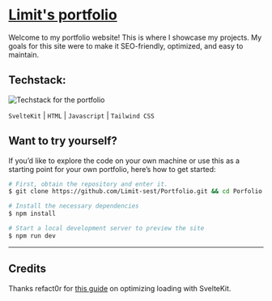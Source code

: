 # [Limit's portfolio](https://limit6.eu)
Welcome to my portfolio website! This is where I showcase my projects. My goals for this site were to make it SEO-friendly, optimized, and easy to maintain.
## Techstack:
![Techstack for the portfolio](https://skillicons.dev/icons?i=svelte,html,js,tailwind)

`SvelteKit` | `HTML` | `Javascript` | `Tailwind CSS`

## Want to try yourself?
If you’d like to explore the code on your own machine or use this as a starting point for your own portfolio, here’s how to get started:

```bash
# First, obtain the repository and enter it.
$ git clone https://github.com/Limit-sest/Portfolio.git && cd Porfolio
```

```bash
# Install the necessary dependencies 
$ npm install
```

```bash
# Start a local development server to preview the site 
$ npm run dev
```

---
## Credits
Thanks refact0r for [this guide](https://refact0r.dev/blog/optimizing-sveltekit) on optimizing loading with SvelteKit.